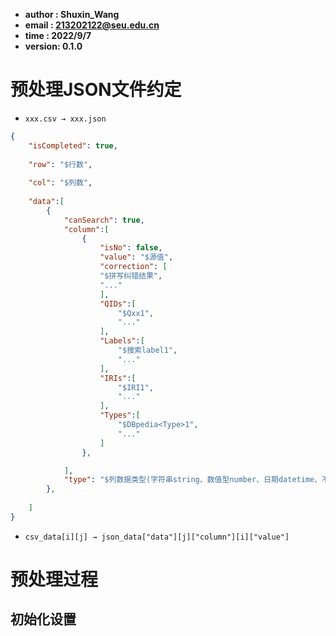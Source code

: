 - **author  : Shuxin_Wang**
- **email   : 213202122@seu.edu.cn**
- **time    : 2022/9/7**
- **version: 0.1.0**



# 预处理JSON文件约定

- `xxx.csv → xxx.json`

```json
{
    "isCompleted": true,
    
    "row": "$行数",
    
    "col": "$列数",
    
    "data":[
        {
            "canSearch": true,
            "column":[
                {
                    "isNo": false,
                    "value": "$源值",
                    "correction": [
                    "$拼写纠错结果",
                    "..."
                    ],
                    "QIDs":[
                        "$Qxx1",
                        "..."
                    ],
                    "Labels":[
                        "$搜索label1",
                        "..."
                    ],
                    "IRIs":[
                        "$IRI1",
                        "..."
                    ],
                    "Types":[
                        "$DBpedia<Type>1",
                        "..."
                    ]
                },

            ],
            "type": "$列数据类型(字符串string、数值型number、日期datetime、不可搜索:n)"
        },
        
    ]
}

```

- `csv_data[i][j] → json_data["data"][j]["column"][i]["value"]`



# 预处理过程



## 初始化设置

